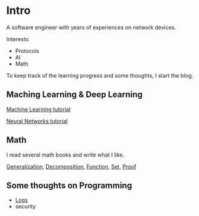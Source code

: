 # Intro

A software engineer with years of experiences on network devices.

Interests:

* Protocols
* AI
* Math

To keep track of the learning progress and some thoughts, I start the blog.

## Maching Learning & Deep Learning

[Machine Learning tutorial](./ml_tutorials/ml_tutorials.md)

[Neural Networks tutorial](./neural_networks/neural_networks.md)

## Math

I read several math books and write what I like.

[Generalization](./math/generalization.md),
[Decomposition](./math/decomposition.md),
[Function](./math/function.md),
[Set](./math/set.md),
[Proof](./math/proof_method.md)

## Some thoughts on Programming

* [Logs](./programming/log.md)
* security
